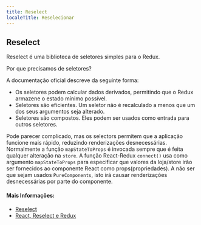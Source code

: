 ```yaml
---
title: Reselect
localeTitle: Reselecionar
---
```

## Reselect

Reselect é uma biblioteca de seletores simples para o Redux. 

Por que precisamos de seletores? 

A documentação oficial descreve da seguinte forma:

*   Os seletores podem calcular dados derivados, permitindo que o Redux armazene o estado mínimo possível.
*   Seletores são eficientes. Um seletor não é recalculado a menos que um dos seus argumentos seja alterado.
*   Seletores são compostos. Eles podem ser usados ​​como entrada para outros seletores.

Pode parecer complicado, mas os selectors permitem que a aplicação funcione mais rápido, reduzindo renderizações desnecessárias. Normalmente a função `mapStateToProps` é invocada sempre que é feita qualquer alteração na `store`. A função React-Redux `connect()` usa como argumento `mapStateToProps` para especificar que valores da loja/store irão ser fornecidos ao componente React como props(propriedades).
A não ser que sejam usados `PureComponents`, isto irá causar renderizações desnecessárias por parte do componente.

#### Mais Informações:

*   [Reselect](https://github.com/reduxjs/reselect)
*   [React, Reselect e Redux](https://medium.com/@parkerdan/react-reselect-and-redux-b34017f8194c)